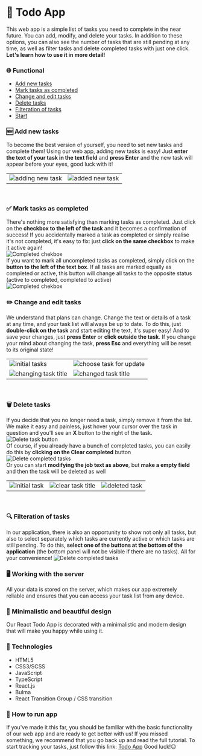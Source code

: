 # 📝 Todo App
This web app is a simple list of tasks you need to complete in the near future. You can add, modify, and delete your tasks. In addition to these options, you can also see the number of tasks that are still pending at any time, as well as filter tasks and delete completed tasks with just one click. **Let's learn how to use it in more detail!**<br />

### 🌐 Functional
* [Add new tasks](#add-new-tasks)
* [Mark tasks as completed](#mark-tasks-as-completed)
* [Change and edit tasks](#change-and-edit-tasks)
* [Delete tasks](#delete-tasks)
* [Filteration of tasks](#filteration-of-tasks)
* [Start](#start)<br />

<a id="add-new-tasks"></a>

### 🆕 Add new tasks
To become the best version of yourself, you need to set new tasks and complete them!
Using our web app, adding new tasks is easy! Just **enter the text of your task in the text field** and **press Enter** and the new task will appear before your eyes, good luck with it!
<table>
  <tr>
    <td><img src="https://img001.prntscr.com/file/img001/w15suBJ4Rx6toTX6dxzx6g.png" alt="adding new task"></td>
    <td><img src="https://img001.prntscr.com/file/img001/MglQAEDsQya_lNLRfyfofg.png" alt="added new task"></td>
  </tr>
</table><br />

<a id="mark-tasks-as-completed"></a>

### ✅ Mark tasks as completed
There's nothing more satisfying than marking tasks as completed. Just click on the **checkbox to the left of the task** and it becomes a confirmation of success! If you accidentally marked a task as completed or simply realise it's not completed, it's easy to fix: just **click on the same checkbox** to make it active again!<br />
![Completed chekbox](https://img001.prntscr.com/file/img001/9I03N-pkQkS0OFer9u6Trw.png)<br />
If you want to mark all uncompleted tasks as completed, simply click on the **button to the left of the text box**. If all tasks are marked equally as completed or active, this button will change all tasks to the opposite status (active to completed, completed to active)<br />
![Completed chekbox](https://img001.prntscr.com/file/img001/d8jcEqXoSpqcFrFzrT6cag.png)<br />

<a id="change-and-edit-tasks"></a>

### ✏️ Change and edit tasks
We understand that plans can change. Change the text or details of a task at any time, and your task list will always be up to date.
To do this, just **double-click on the task** and start editing the text, it's super easy! And to save your changes, just **press Enter** or **click outside the task**. If you change your mind about changing the task, **press Esc** and everything will be reset to its original state!
<table>
  <tr>
    <td><img src="https://img001.prntscr.com/file/img001/Y4Al1W-JQKGXe5SLLUSeQw.png" alt="initial tasks"></td>
    <td><img src="https://img001.prntscr.com/file/img001/tdhDWjqNSECjXoJucA2ANg.png" alt="choose task for update"></td>
  </tr>
  <tr>
    <td><img src="https://img001.prntscr.com/file/img001/yX1iAQgTSXCa2RP26p_Tmg.png" alt="changing task title"></td>
    <td><img src="https://img001.prntscr.com/file/img001/9aeLXPr7RhSIuihZUL7aIw.png" alt="changed task title"></td>
  </tr>
</table><br />

<a id="delete-tasks"></a>

### 🗑️ Delete tasks
If you decide that you no longer need a task, simply remove it from the list. We make it easy and painless, just hover your cursor over the task in question and you'll see an **X** button to the right of the task.
![Delete task button](https://img001.prntscr.com/file/img001/-U5ljPEPRpOyPyv8cHpIXg.png)<br />
Of course, if you already have a bunch of completed tasks, you can easily do this by **clicking on the Clear completed** button
![Delete completed tasks](https://img001.prntscr.com/file/img001/_MbC2eL_TeecdgKm28A4ew.png)<br />
Or you can start **modifying the job text as above**, but **make a empty field** and then the task will be deleted as well
<table>
  <tr>
    <td><img src="https://img001.prntscr.com/file/img001/9QplgekVSFKPWprxOLQ2Lg.png" alt="initial task"></td>
    <td><img src="https://img001.prntscr.com/file/img001/541HvBDqREWbKWpos5GOqw.png" alt="clear task title"></td>
    <td><img src="https://img001.prntscr.com/file/img001/GGICVzUWSTecBOvJ9XwYWA.png" alt="deleted task"></td>
  </tr>
</table><br />

<a id="filteration-of-tasks"></a>

### 🔍 Filteration of tasks
In our application, there is also an opportunity to show not only all tasks, but also to select separately which tasks are currently active or which tasks are still pending. To do this, **select one of the buttons at the bottom of the application** (the bottom panel will not be visible if there are no tasks).
All for your convenience!
![Delete completed tasks](https://img001.prntscr.com/file/img001/nrsy6BnBTquSLeQW-vcTcA.png)<br />

### 🖥️ Working with the server
All your data is stored on the server, which makes our app extremely reliable and ensures that you can access your task list from any device.<br />

### 🌟 Minimalistic and beautiful design
Our React Todo App is decorated with a minimalistic and modern design that will make you happy while using it.<br />

### 💫 Technologies
* HTML5
* CSS3/SCSS
* JavaScript
* TypeScript
* React.js
* Bulma
* React Transition Group / CSS transition<br />

<a id="start"></a>

### 🏃 How to run app
If you've made it this far, you should be familiar with the basic functionality of our web app and are ready to get better with us! If you missed something, we recommend that you go back up and read the full tutorial.
To start tracking your tasks, just follow this link: [Todo App](https://ollavka.github.io/todo-app/)
Good luck!😉

